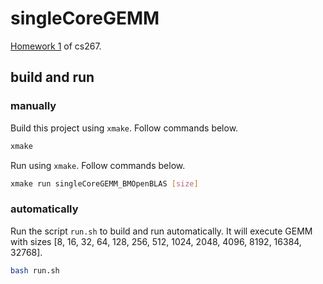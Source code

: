 # singleCoreGEMM

[Homework 1](https://sites.google.com/lbl.gov/cs267-spr2022/hw-1) of cs267.

## build and run

### manually

Build this project using `xmake`.
Follow commands below.

``` bash
xmake
```

Run using `xmake`.
Follow commands below.

``` bash
xmake run singleCoreGEMM_BMOpenBLAS [size]
```

### automatically

Run the script `run.sh` to build and run automatically.
It will execute GEMM with sizes [8, 16, 32, 64, 128, 256, 512, 1024, 2048, 4096, 8192, 16384, 32768].

``` bash
bash run.sh
```
